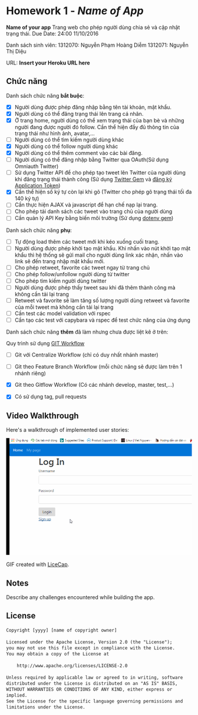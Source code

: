 # Homework 1 - *Name of App*

**Name of your app** Trang web cho phép người dùng chia sẻ và cập nhật trạng thái. Due Date: 24:00 11/10/2016

Danh sách sinh viên: 1312070: Nguyễn Phạm Hoàng Diễm
                     1312071: Nguyễn Thị Diệu

URL: **Insert your Heroku URL here**

## Chức năng

Danh sách chức năng **bắt buộc**:

* [x] Người dùng được phép đăng nhập bằng tên tài khoản, mật khẩu.
* [x] Người dùng có thể đăng trạng thái lên trang cá nhân.
* [x] Ở trang home, người dùng có thể xem trạng thái của bạn bè và những người đang được người đó follow. Cần thể hiện đầy đủ thông tin của trạng thái như hình ảnh, avatar,...
* [ ] Người dùng có thể tìm kiếm người dùng khác
* [x] Người dùng có thể follow người dùng khác
* [x] Người dùng có thể thêm comment vào các bài đăng.
* [ ] Người dùng có thể đăng nhập bằng Twitter qua OAuth(Sử dụng Omniauth Twitter)
* [ ] Sử dụng Twitter API để cho phép tạo tweet lên Twitter của người dùng khi đăng trạng thái thành công (Sử dụng [Twitter Gem](https://github.com/sferik/twitter) và [đăng ký Application Token](https://apps.twitter.com))
* [x] Cần thể hiện số ký tự còn lại khi gõ (Twitter cho phép gõ trạng thái tối đa 140 ký tự)
* [ ] Cần thực hiện AJAX và javascript để hạn chế nạp lại trang.
* [ ] Cho phép tải danh sách các tweet vào trang chủ của người dùng
* [ ] Cần quản lý API Key bằng biến môi trường (Sử dụng [dotenv gem](https://github.com/bkeepers/dotenv))

Danh sách chức năng **phụ**:

* [ ] Tự động load thêm các tweet mới khi kéo xuống cuối trang.
* [ ] Người dùng được phép khởi tạo mật khẩu. Khi nhấn vào nút khởi tạo mật khẩu thì hệ thống sẽ gửi mail cho người dùng link xác nhận, nhấn vào link sẽ đến trang nhập mật khẩu mới.
* [ ] Cho phép retweet, favorite các tweet ngay từ trang chủ
* [ ] Cho phép follow/unfollow người dùng từ twitter
* [ ] Cho phép tìm kiếm người dùng twitter
* [ ] Người dùng được phép thấy tweet sau khi đã thêm thành công mà không cần tải lại trang
* [ ] Retweet và favorite sẽ làm tăng số lượng người dùng retweet và favorite của mỗi tweet mà không cần tải lại trang
* [ ] Cần test các model validation với rspec
* [ ] Cần tạo các test với capybara và rspec để test chức năng của ứng dụng

Danh sách chức năng **thêm** đã làm nhưng chưa được liệt kê ở trên:


Quy trình sử dụng [GIT Workflow](https://www.atlassian.com/git/tutorials/comparing-workflows/)
* [ ] Git với Centralize Workflow (chỉ có duy nhất nhánh master)
* [ ] Git theo Feature Branch Workflow (mỗi chức năng sẽ được làm trên 1 nhánh riêng)
* [x] Git theo Gitflow Workflow (Có các nhánh develop, master, test,...)
* [x] Có sử dụng tag, pull requests


## Video Walkthrough

Here's a walkthrough of implemented user stories:

![Video Walkthrough](demo.gif)

GIF created with [LiceCap](http://www.cockos.com/licecap/).

## Notes

Describe any challenges encountered while building the app.

## License

    Copyright [yyyy] [name of copyright owner]

    Licensed under the Apache License, Version 2.0 (the "License");
    you may not use this file except in compliance with the License.
    You may obtain a copy of the License at

        http://www.apache.org/licenses/LICENSE-2.0

    Unless required by applicable law or agreed to in writing, software
    distributed under the License is distributed on an "AS IS" BASIS,
    WITHOUT WARRANTIES OR CONDITIONS OF ANY KIND, either express or implied.
    See the License for the specific language governing permissions and
    limitations under the License.
